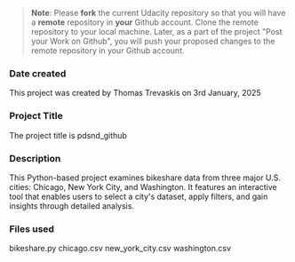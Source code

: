 >**Note**: Please **fork** the current Udacity repository so that you will have a **remote** repository in **your** Github account. Clone the remote repository to your local machine. Later, as a part of the project "Post your Work on Github", you will push your proposed changes to the remote repository in your Github account.

### Date created
This project was created by Thomas Trevaskis on 3rd January, 2025

### Project Title
The project title is pdsnd_github

### Description
This Python-based project examines bikeshare data from three major U.S. cities: Chicago, New York City, and Washington. It features an interactive tool that enables users to select a city's dataset, apply filters, and gain insights through detailed analysis.

### Files used
bikeshare.py chicago.csv new_york_city.csv washington.csv
